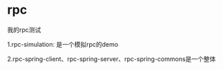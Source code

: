 # rpc
我的rpc测试


1.rpc-simulation: 是一个模拟rpc的demo

2.rpc-spring-client、rpc-spring-server、rpc-spring-commons是一个整体
